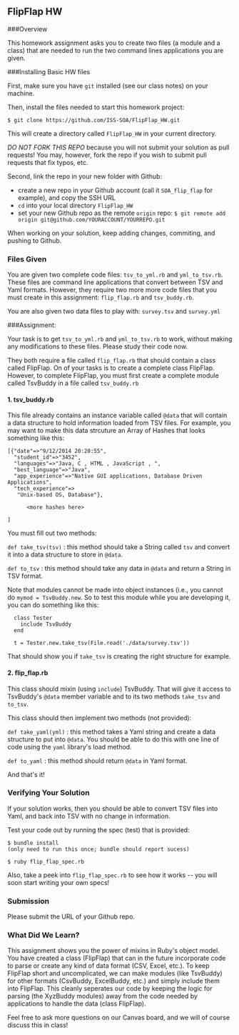 ## FlipFlap HW

###Overview

This homework assignment asks you to create two files (a module and a class) that
are needed to run the two command lines applications you are given.

###Installing Basic HW files

First, make sure you have `git` installed (see our class notes) on your machine.

Then, install the files needed to start this homework project:

    $ git clone https://github.com/ISS-SOA/FlipFlap_HW.git

This will create a directory called `FlipFlap_HW` in your current directory.

*DO NOT FORK THIS REPO* because you will not submit your solution as pull requests! You may, however, fork the repo if you wish to submit pull requests that fix typos, etc.

Second, link the repo in your new folder with Github:
- create a new repo in your Github account (call it `SOA_flip_flap` for example), and copy the SSH URL
- `cd` into your local directory `FlipFlap_HW`
- set your new Github repo as the remote `origin` repo: `$ git remote add origin git@github.com/YOURACCOUNT/YOURREPO.git`

When working on your solution, keep adding changes, commiting, and pushing to Github.


### Files Given

You are given two complete code files: `tsv_to_yml.rb` and `yml_to_tsv.rb`.
These files are command line applications that convert between TSV and Yaml formats.
However, they require two more more code files that you must create in this assignment:
`flip_flap.rb` and `tsv_buddy.rb`.

You are also given two data files to play with: `survey.tsv` and `survey.yml`

###Assignment:

Your task is to get `tsv_to_yml.rb` and `yml_to_tsv.rb` to work, without making
any modifications to these files.  Please study their code now.

They both require a file called `flip_flap.rb` that should contain a class called FlipFlap.
On of your tasks is to create a complete class FlipFlap. However, to complete
FlipFlap, you must first create a complete module called TsvBuddy in a file called
`tsv_buddy.rb`

#### 1. tsv_buddy.rb

This file already contains an instance variable called `@data` that will contain a
data structure to hold information loaded from TSV files. For example, you may want to make this
data strcuture an Array of Hashes that looks something like this:


```
[{"date"=>"9/12/2014 20:20:55",
  "student_id"=>"3452",
  "languages"=>"Java, C , HTML , JavaScript , ",
  "best_language"=>"Java",
  "app_experience"=>"Native GUI applications, Database Driven Applications",
  "tech_experience"=>
   "Unix-based OS, Database"},

      <more hashes here>

]
```

You must fill out two methods:

`def take_tsv(tsv)` : this method should take a String called `tsv` and convert
it into a data structure to store in `@data`.

`def to_tsv` : this method should take any data in `@data` and return a String
in TSV format.

Note that modules cannot be made into object instances (i.e., you cannot do
`mymod = TsvBuddy.new`.  So to test this module while you are developing it,
you can do something like this:

```
  class Tester
    include TsvBuddy
  end

  t = Tester.new.take_tsv(File.read('./data/survey.tsv'))
```

That should show you if `take_tsv` is creating the right structure for example.

#### 2. flip_flap.rb

This class should mixin (using `include`) TsvBuddy. That will give it access to
TsvBuddy's `@data` member variable and to its two methods `take_tsv` and `to_tsv`.

This class should then implement two methods (not provided):

`def take_yaml(yml)` : this method takes a Yaml string and create a data structure to put into `@data`.
You should be able to do this with one line of code using the `yaml` library's load method.

`def to_yaml` : this method should return `@data` in Yaml format.


And that's it!


### Verifying Your Solution

If your solution works, then you should be able to convert TSV files into Yaml,
and back into TSV with no change in information.

Test your code out by running the spec (test) that is provided:

```
$ bundle install
(only need to run this once; bundle should report sucess)

$ ruby flip_flap_spec.rb
```

Also, take a peek into `flip_flap_spec.rb` to see how it works -- you will soon start writing your own specs!

### Submission

Please submit the URL of your Github repo.

### What Did We Learn?

This assignment shows you the power of mixins in Ruby's object model.
You have created a class (FlipFlap) that can in the future incorporate code to
parse or create any kind of data format (CSV, Excel, etc.).  To keep FlipFlap short
and uncomplicated, we can make modules (like TsvBuddy) for other formats (CsvBuddy,
ExcelBuddy, etc.) and simply include them into FlipFlap. This cleanly seperates
our code by keeping the logic for parsing (the XyzBuddy modules) away from the code
needed by applications to handle the data (class FlipFlap).

Feel free to ask more questions on our Canvas board, and we will of course discuss
this in class!
